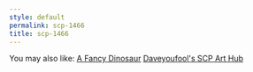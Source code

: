 ```yaml
---
style: default
permalink: scp-1466
title: scp-1466
---
```

You may also like:
[A Fancy Dinosaur](http://scp-wiki.net/a-fancy-dinosaur)
[Daveyoufool's SCP Art Hub](http://scp-wiki.net/daveyoufools-art)